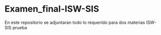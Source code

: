 # Examen_final-ISW-SIS
En este repositorio se adjuntaran todo lo requerido para dos materias ISW-SIS
prueba 
